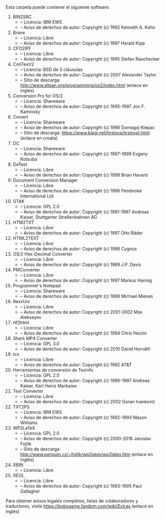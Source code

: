 ﻿Esta carpeta puede contener el siguiente software:

1. BIN2SRC
   - – Licencia: IBM EWS
   - – Aviso de derechos de autor: Copyright (c) 1992 Kenneth A. Kahn
2. Brane
   - – Licencia: Libre
   - – Aviso de derechos de autor: Copyright (c) 1997 Harald Kipp
3. CFO2IPF
   - – Licencia: Libre
   - – Aviso de derechos de autor: Copyright (c) 1995 Stefan Rauchecker
4. ConText/2
   - – Licencia: BSD de 3 cláusulas
   - – Aviso de derechos de autor: Copyright (c) 2007 Alexander Taylor
   - – Sitio de descarga: http://www.altsan.org/programming/os2/index.html (enlace en inglés)
5. Conversion Pro for OS/2
   - – Licencia: Shareware
   - – Aviso de derechos de autor: Copyright (c) 1995-1997 Jon F. Kaminsky
6. Crovert
   - – Licencia: Shareware
   - – Aviso de derechos de autor: Copyright (c) 1996 Domagoj Klepac
   - – Sitio de descarga: https://www.blagi.net/hrslova/hrslovpl.html (enlace en croata)
7. DC
   - – Licencia: Shareware
   - – Aviso de derechos de autor: Copyright (c) 1997-1999 Evgeny Kotsuba
8. DeText
   - – Licencia: Libre
   - – Aviso de derechos de autor: Copyright (c) 1998 Brian Havard
9. Document Conversion Manager
   - – Licencia: Libre
   - – Aviso de derechos de autor: Copyright (c) 1996 Pembroke International Ltd.
10. GTAK
    - – Licencia: GPL 2.0
    - – Aviso de derechos de autor: Copyright (c) 1991-1997 Andreas Kaiser, Stuttgarter Straßenbahnen AG
11. HTM2TXT
    - – Licencia: Libre
    - – Aviso de derechos de autor: Copyright (c) 1997 Otto Räder
12. HTML2TEXT
    - – Licencia: Libre
    - – Aviso de derechos de autor: Copyright (c) 1996 Cygnus
13. OS/2 Hex-Decimal Converter
    - – Licencia: Libre
    - – Aviso de derechos de autor: Copyright (c) 1989 J.P. Davis
14. PMConverter
    - – Licencia: Libre
    - – Aviso de derechos de autor: Copyright (c) 1997 Markus Hannig
15. Programmer's Notepad
    - – Licencia: Shareware
    - – Aviso de derechos de autor: Copyright (c) 1996 Michael Mieves
16. RexxUni
    - – Licencia: Libre
    - – Aviso de derechos de autor: Copyright (c) 2001-2002 Max Alekseyev
17. rtf2html
    - – Licencia: Libre
    - – Aviso de derechos de autor: Copyright (c) 1994 Chris Hector
18. Shark MP4 Converter
    - – Licencia: GPL 3.0
    - – Aviso de derechos de autor: Copyright (c) 2010 Dávid Horváth
19. tcs
    - – Licencia: Libre
    - – Aviso de derechos de autor: Copyright (c) 1992 AT&T
20. Herramientas de conversión de Texinfo
    - – Licencia: GPL 2.0
    - – Aviso de derechos de autor: Copyright (c) 1996-1997 Andreas Kaiser, Karl Heinz Marbaise
21. Text Converter
    - – Licencia: Libre
    - – Aviso de derechos de autor: Copyright (c) 2002 Goran Ivanković
22. TXT2PS
    - – Licencia: IBM EWS
    - – Aviso de derechos de autor: Copyright (c) 1992-1993 Mason Williams
23. WP2LaTeX
    - – Licencia: GPL 2.0
    - – Aviso de derechos de autor: Copyright (c) 2000-2018 Jaroslav Fojtík
    - – Sitio de descarga: http://www.penguin.cz/~fojtik/wp2latex/wp2latex.htm (enlace en inglés)
24. XBIN
    - – Licencia: Libre
25. XEOL
    - – Licencia: Libre
    - – Aviso de derechos de autor: Copyright (c) 1993-1995 Paul Gallagher

Para obtener avisos legales completos, listas de colaboradores y traductores, visite https://bobsgame.fandom.com/wiki/Extras (enlace en inglés)
